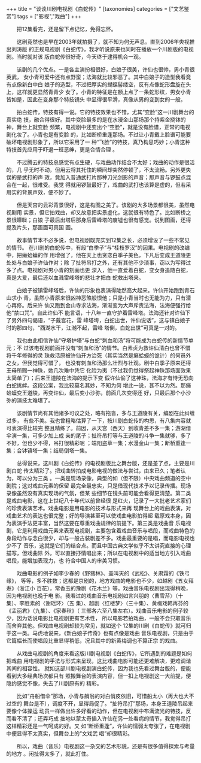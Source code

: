 +++
title = "谈谈川剧电视剧《白蛇传》"
[taxonomies]
categories = ["文艺鉴赏"]
tags = ["影视","戏曲"]
+++
<!-- # 谈谈川剧电视剧《白蛇传》 -->
<!--LINK: 2008-08-01 20:25:06 http://lymslive.blog.163.com/blog/static/84291752008718256973/ -->

　　把12集看完，还是留下点记忆，免得忘怀。

　　这剧竟然也是早在2003年就拍摄了，就不知为何无声息。直到2006年央视推出刘涛版
的正规电视剧《白蛇传》，我才听说原来也同时在播放一个川剧版的电视剧。当时就对该
版白蛇传很好奇，今天终于逮得机会一观。

　　该剧的几个优点。一是各主演扮相很好，白娘子很美，许仙也很帅，男小青很英武，
女小青可爱中还有点野蛮；法海就比较邪恶了。其中白娘子的造型我看竟有点像新白中白
娘子的造型，不过把厚实的蝴蝶髻缕空，反有点像蛇形盘旋在头上，这样就更显然青青少
女了。小青的特征是在额上点了一条蛇形纹，男女小青皆如是，因此在变身那个特技镜头
中显得很平滑，真像从男的变到女的一般。
<!-- more -->

　　拍白蛇传，特技有得一说。它的特技效果也不错，尤其“变脸”这一川剧舞台的真实绝
技，融合得很好。其中变脸最多的是在水漫金山那场那个持紫金挠钵的神，舞台上就变脸
频繁，电视剧中还变出个“空脸”，就是没有脸谱，正常的电视剧化妆了。小青也是有变脸
的，比如断桥重逢那场。不过让小青戴上脸谱可能要破坏电视剧形象了，所以它采用了一
种“飞脸”的特技，真乃构思巧妙；小青这种特技首先应用于吓退一班恶绅，更是合情合理
。

　　不过腾云的特技总感觉有点生硬，与戏曲动作结合不太好；戏曲的动作是很活的，几
乎无时不动，但用云将其托住的瞬间却突然停顿了，不太流畅。另外更失误的是武打的声
效，竟加入普通武打片那种刀光剑影的声音；那声音与锣鼓点混合在一起，很难受。我觉
得就用锣鼓最好了，戏曲的武打也该算是虚的，但若采用实的背景声效，便不妙了。

　　但是天宫的云彩背景很好，这是构图之美了。该剧的大多场景都很美，虽然电视剧用
实景，但它拍戏曲，却又故意把实景虚化，这就很有特色了。比如断桥之景很矇眬；白娘
子最后出塔后那身后雷峰塔的废墟也很有感觉。说到图画，还得提及片头，那画面可真国
画。

　　故事情节本不必多说，但电视剧既充实到12集之长，必须增设了一些不常见的情节。
在川剧的白蛇传中，有段“白季子”与“桂枝罗汉”的因果。电视剧的改编中，把癞蛤蟆的作
用增强了，他在天上也贪恋白季子美色，下凡后变成王道陵更处处与白娘子许仙作对；除
了扯符吊打之外，还有其他不少琐事，窃以为写得过多了点。电视剧对男小青的刻画也更
深入，他一直爱着白蛇，变女身追随白蛇，真是大爱，最后还以血溅雷峰塔的悲壮才把白
蛇救出塔来。

　　白娘子被镇雷峰塔后，许仙的形象也表演得陡然高大起来。许仙开始跑到青石山求小
青，虽然小青原来很凶神恶煞般恨他；只是小青当时也无能为力，只有潜心再修。后来许
仙又跑到金山寺求法海，渐渐变为大声斥责法海，法海便强行给他“禁口咒”。自此许仙不
能言语，十八年一直守护着雷峰塔。法海还针对许仙下了另外四句偈语，“子戴宫花，雷
峰塔垮，白蛇出世，许仙说话”，这与镇白娘子时的那四句，“西湖水干，江潮不起，雷峰
塔倒，白蛇出世”可真是一对的。

　　我也由此相信许仙“守塔护塔”与白蛇“刺血和汤”将可能成为白蛇传的新情节单元；不
过该电视剧前面并没有“刺血和汤”的情节。白素贞为救许仙清白也曾不惜将千年修得的灵
珠救活原被许仙开方治死（其实当然是癞蛤蟆的诡计）的何员外之女，但我觉得可惜了，
也没有刺血和汤那么壮烈与壮观。剧中白季子原来还得王母所赐一神珠，她几次难中凭它
化险为夷（不过我仍觉得祭起神珠那场面效果太简单了）；后来王道陵在法海的提示下变
假许仙偷了这神珠，法海才有恃无恐向白蛇挑衅。这段公案，我比较莫名其妙，不知为何
增此一说，甚不以为然。那癞蛤蟆变王道陵，再变许仙，最后变小沙弥，前面几次变得还
好，只最后那个小沙弥的演技太难堪了。

　　该剧情节尚有其他诸多可议之处，略有拖沓，多与王道陵有关，编剧在此纠缠过多，
有些不美。我也曾粗略估算了一下，按川剧白蛇传的构思，有八集内容就可表演得比较完
整且精练了。前因，从天宫（西天）到收青差不多一集；游湖借伞演一集，可多少加上成
亲的尾子；扯符吊打等与王道陵的斗争一集就够，多了不好，但也少不得，吊打很精彩呢
；端阳盗草一集；水漫金山一集；断桥重逢一集；合钵镇塔一集；结局倒塔一集。

　　总得说来，这川剧《白蛇传》的电视剧版比之舞台版，还是差了点，主要是川剧白蛇
传太精彩了。把戏曲转拍成电影电视的做法与尝试，由来已久；笔者认为，可以分为三类
。一类是现场录像，典型的如（但不限）中央戏曲频道的空中剧院；这对戏曲元素的保留
最完全最忠实，只是借现代技术予以记录传播。现场录像虽然没有真实现场的气氛，但某
些细节在镜头前可能会看得更清楚。第二类是戏曲电影，这在上世纪八十年代以前曾经很
是红火，记录了一大批老艺术家们的珍贵表演艺术。戏曲电影是用电影的技术与形式来再
现舞台上的戏曲表演，对戏曲艺术的表达也很完整；好的导演甚至可以使戏曲电影拍得超
载原戏本身，因为表演手法更丰富，当然这要在尊重戏曲规律的前提下。第三类是戏曲音
乐电视剧，它是利用戏曲元素来表现电视剧，主要包含着戏曲音乐与唱段，而戏曲特色的
身段动作与念白很少，却与一般古装剧差不多。戏曲最重要的是唱，而电影电视也少不了
音乐，这就是它们的结合点。而且中国古典文学似乎不太讲究直接的心理描写，但戏曲除
外，可以直接抒情唱出来；所以在电视剧中的适当地方引入戏曲唱段，能增加表现力，也
符合中国人的审美习惯。

　　戏曲电影的例子如李少春的《野猪林》、盖叫天的《武松》、关肃霜的《铁弓缘》，
等等，多不胜数；这都是京剧的，地方戏曲的电影也不少，如越剧《五女拜寿》（浙江小
百花），常香玉的豫剧《花木兰》等。戏曲音乐电视剧出现得稍晚，因为电视剧也晚于电
影。我看过的戏曲音乐电视剧如言兴朋的〈曹雪芹〉（十集）、李胜素的〈谢瑶环〉（五
集）、越剧〈红楼梦〉（三十集）、黄梅戏韩再芬的《孟丽君》（九集）、《家春秋》（
三部各六至八集左右）。戏曲音乐电影的例子较少，因为话说电影比电视剧更有艺术性，
所以电影若拍戏曲，一般不会只取音乐而舍弃其他。但戏曲电视剧却较为常见，就如这个
12集的川剧《白蛇传》就可归于这一类。马虎地说来，《新白娘子传奇》也有点像是戏曲
音乐电视剧，只是由于它篇幅长而使唱段比重显得稍低，况且其中的新黄梅调也不算正宗
的戏曲。

　　从戏曲电视剧的角度来看这版川剧电视剧《白蛇传》，它所遇到的难题是如何把戏曲
用电视剧的手法与形式来呈现，这比戏曲电影可能还更难解决，更难调谐其间的相容性。
就如这部川剧电视剧演白蛇传，因为我也先看过舞台版的，便能看到大多经典场次都只有
照搬舞台的表演内容，但一扣上电视剧这一大前提，便隐约感觉不像，失去了川剧原有的
精彩。

　　比如“舟船借伞”那场，小青与艄翁的对白俏皮依旧，可惜船太小（再大也大不过空的
舞台是不），调度不开，显得局促了。“扯符吊打”那场，本身王道陵吊起来要像个体操运
动员一样做出许多好看的动作，但在电视剧中布满流光的特技，反而看不清了；还弄巧成
拙地以蒙太奇插入许仙在另一处看病的情节，我觉得吊打这样精彩还是一气呵成的好。又
如“断桥重逢”，许仙的懦弱太夸张了，在电视剧中便显得不太真实，但舞台上的“文戏武
唱”却很精彩。

　　所以，戏曲（音乐）电视剧这一杂交的艺术形貌，还是有很多值得探索与考量的地方
。闲扯得太多了，就此打住。

